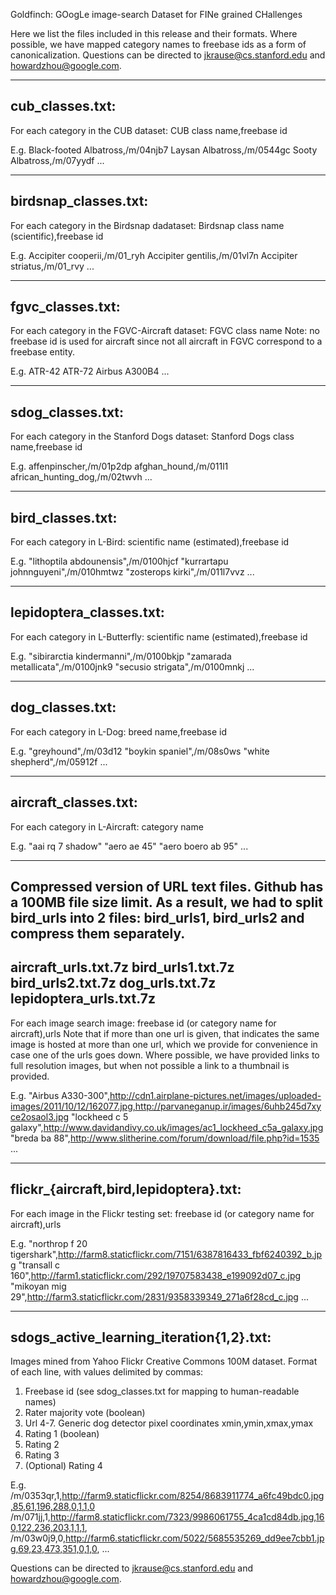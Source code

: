 Goldfinch: GOogLe image-search Dataset for FINe grained CHallenges

Here we list the files included in this release and their formats. Where
possible, we have mapped category names to freebase ids as a form of
canonicalization.
Questions can be directed to jkrause@cs.stanford.edu and howardzhou@google.com.


--------------------------------------------------------------------------------
cub_classes.txt:
--------------------------------------------------------------------------------
For each category in the CUB dataset:
CUB class name,freebase id

E.g.
Black-footed Albatross,/m/04njb7
Laysan Albatross,/m/0544gc
Sooty Albatross,/m/07yydf
...


--------------------------------------------------------------------------------
birdsnap_classes.txt:
--------------------------------------------------------------------------------
For each category in the Birdsnap dadataset:
Birdsnap class name (scientific),freebase id

E.g.
Accipiter cooperii,/m/01_ryh
Accipiter gentilis,/m/01vl7n
Accipiter striatus,/m/01_rvy
...


--------------------------------------------------------------------------------
fgvc_classes.txt:
--------------------------------------------------------------------------------
For each category in the FGVC-Aircraft dataset:
FGVC class name
Note: no freebase id is used for aircraft since not all aircraft in FGVC
correspond to a freebase entity.

E.g.
ATR-42
ATR-72
Airbus A300B4
...


--------------------------------------------------------------------------------
sdog_classes.txt:
--------------------------------------------------------------------------------
For each category in the Stanford Dogs dataset:
Stanford Dogs class name,freebase id

E.g.
affenpinscher,/m/01p2dp
afghan_hound,/m/011l1
african_hunting_dog,/m/02twvh
...


--------------------------------------------------------------------------------
bird_classes.txt:
--------------------------------------------------------------------------------
For each category in L-Bird:
scientific name (estimated),freebase id

E.g.
"lithoptila abdounensis",/m/0100hjcf
"kurrartapu johnnguyeni",/m/010hmtwz
"zosterops kirki",/m/011l7vvz
...


--------------------------------------------------------------------------------
lepidoptera_classes.txt:
--------------------------------------------------------------------------------
For each category in L-Butterfly:
scientific name (estimated),freebase id

E.g.
"sibirarctia kindermanni",/m/0100bkjp
"zamarada metallicata",/m/0100jnk9
"secusio strigata",/m/0100mnkj
...


--------------------------------------------------------------------------------
dog_classes.txt:
--------------------------------------------------------------------------------
For each category in L-Dog:
breed name,freebase id

E.g.
"greyhound",/m/03d12
"boykin spaniel",/m/08s0ws
"white shepherd",/m/05912f
...


--------------------------------------------------------------------------------
aircraft_classes.txt:
--------------------------------------------------------------------------------
For each category in L-Aircraft:
category name

E.g.
"aai rq 7 shadow"
"aero ae 45"
"aero boero ab 95"
...


--------------------------------------------------------------------------------
Compressed version of URL text files. Github has a 100MB file size limit. As a
result, we had to split bird_urls into 2 files: bird_urls1, bird_urls2 and
compress them separately.
--------------------------------------------------------------------------------
aircraft_urls.txt.7z
bird_urls1.txt.7z
bird_urls2.txt.7z
dog_urls.txt.7z
lepidoptera_urls.txt.7z
--------------------------------------------------------------------------------
For each image search image:
freebase id (or category name for aircraft),urls
Note that if more than one url is given, that indicates the same image is hosted
at more than one url, which we provide for convenience in case one of the urls
goes down. Where possible, we have provided links to full resolution images, but
when not possible a link to a thumbnail is provided.

E.g.
"Airbus A330-300",http://cdn1.airplane-pictures.net/images/uploaded-images/2011/10/12/162077.jpg,http://parvaneganup.ir/images/6uhb245d7xyce2osaol3.jpg
"lockheed c 5 galaxy",http://www.davidandivy.co.uk/images/ac1_lockheed_c5a_galaxy.jpg
"breda ba 88",http://www.slitherine.com/forum/download/file.php?id=1535
...


--------------------------------------------------------------------------------
flickr_{aircraft,bird,lepidoptera}.txt:
--------------------------------------------------------------------------------
For each image in the Flickr testing set:
freebase id (or category name for aircraft),urls

E.g.
"northrop f 20 tigershark",http://farm8.staticflickr.com/7151/6387816433_fbf6240392_b.jpg
"transall c 160",http://farm1.staticflickr.com/292/19707583438_e199092d07_c.jpg
"mikoyan mig 29",http://farm3.staticflickr.com/2831/9358339349_271a6f28cd_c.jpg
...


--------------------------------------------------------------------------------
sdogs_active_learning_iteration{1,2}.txt: 
--------------------------------------------------------------------------------
Images mined from Yahoo Flickr Creative Commons 100M dataset.  Format of each
line, with values delimited by commas:
1. Freebase id (see sdog_classes.txt for mapping to human-readable names)
2. Rater majority vote (boolean)
3. Url
4-7. Generic dog detector pixel coordinates xmin,ymin,xmax,ymax
8. Rating 1 (boolean)
9. Rating 2
11. Rating 3
12. (Optional) Rating 4

E.g.
/m/0353qr,1,http://farm9.staticflickr.com/8254/8683911774_a6fc49bdc0.jpg,85,61,196,288,0,1,1,0
/m/071jj,1,http://farm8.staticflickr.com/7323/9986061755_4ca1cd84db.jpg,160,122,236,203,1,1,1,
/m/03w0j9,0,http://farm6.staticflickr.com/5022/5685535269_dd9ee7cbb1.jpg,69,23,473,351,0,1,0,
...


Questions can be directed to jkrause@cs.stanford.edu and howardzhou@google.com.
